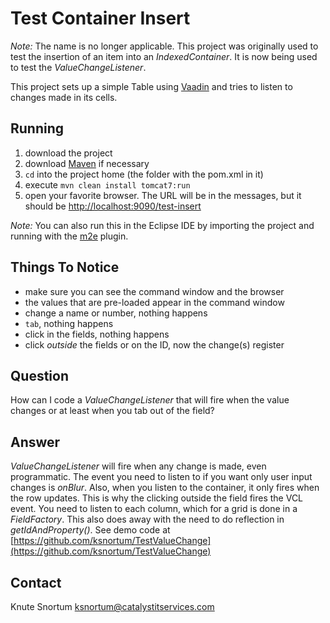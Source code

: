 Test Container Insert
=====================

_Note:_ The name is no longer applicable.  This project was originally used to test the insertion of an item into an *IndexedContainer*.  It is now being used to test the *ValueChangeListener*.

This project sets up a simple Table using [Vaadin](vaadin.com) and tries to listen to changes made in its cells.

Running
-------

1. download the project
2. download [Maven](http://maven.apache.org/download.html) if necessary
3. `cd` into the project home (the folder with the pom.xml in it)
4. execute `mvn clean install tomcat7:run`
5. open your favorite browser.  The URL will be in the messages, but it should be [http://localhost:9090/test-insert](http://localhost:9090/test-insert)

_Note:_ You can also run this in the Eclipse IDE by importing the project and running with the [m2e](http://www.eclipse.org/m2e/download/) plugin.

Things To Notice
----------------

* make sure you can see the command window and the browser
* the values that are pre-loaded appear in the command window
* change a name or number, nothing happens
* `tab`, nothing happens
* click in the fields, nothing happens
* click *outside* the fields or on the ID, now the change(s) register

Question
--------

How can I code a *ValueChangeListener* that will fire when the value changes or at least when you tab out of the field?

Answer
------

*ValueChangeListener* will fire when any change is made, even programmatic.  The event you need to listen to if you want only user input changes is *onBlur*.  Also, when you listen to the container, it only fires when the row updates.  This is why the clicking outside the field fires the VCL event.  You need to listen to each column, which for a grid is done in a *FieldFactory*.  This also does away with the need to do reflection in *getIdAndProperty()*.  See demo code at [https://github.com/ksnortum/TestValueChange](https://github.com/ksnortum/TestValueChange)

Contact
-------

Knute Snortum <ksnortum@catalystitservices.com>